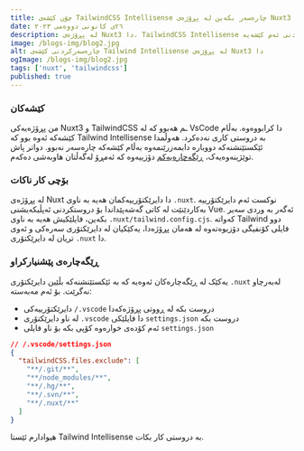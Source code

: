 ```yaml
---
title: چۆن کێشەی TailwindCSS Intellisense چارەسەر بکەین لە پڕۆژەی Nuxt3 دا
date: ٢٦ی کانونی دووەمی ٢٠٢٣
description: لە پڕۆژەی Nuxt3 دا، TailwindCSS Intellisense بە دروستی کار ناکات. لەم بابەتەدا ڕێگەچارەیەک پێشکەش دەکەم بۆ چارەسەرکردنی ئەم کێشەیە.
image: /blogs-img/blog2.jpg
alt: چارەسەرکردنی کێشەی Tailwind Intellisense لە پڕۆژەی Nuxt3 دا
ogImage: /blogs-img/blog2.jpg
tags: ['nuxt', 'tailwindcss']
published: true
---
```


### کێشەکان

من پڕۆژەیەکی Nuxt3 و TailwindCSS ـم هەبوو کە لە VsCode دا کرابووەوە. بەڵام کێشەکە ئەوە بوو کە Tailwind Intellisense بە دروستی کاری نەدەکرد. هەوڵمدا ئێکستێنشنەکە دووبارە دابمەزرێنمەوە بەڵام کێشەکە چارەسەر نەبوو. دواتر پاش توێژینەوەیەک، [ڕێگەچارەیەکم](https://github.com/tailwindlabs/tailwindcss-intellisense/issues/663#issuecomment-1316788128) دۆزییەوە کە ئەمڕۆ لەگەڵتان هاوبەشی دەکەم.

### بۆچی کار ناکات

لە پڕۆژەی Nuxt دا دایرێکتۆرییەکمان هەیە بە ناوی `.nuxt`. نوکست ئەم دایرێکتۆرییە بەکاردێنێت لە کاتی گەشەپێداندا بۆ دروستکردنی ئەپڵیکەیشنی Vue. ئەگەر بە وردی سەیر بکەین، فایلێکیش هەیە بە ناوی `.nuxt/tailwind.config.cjs`. کەواتە Tailwind دوو فایلی کۆنفیگی دۆزیوەتەوە لە هەمان پڕۆژەدا، یەکێکیان لە دایرێکتۆری سەرەکی و ئەوی تریان لە دایرێکتۆری `.nuxt` دا.

### ڕێگەچارەی پێشنیارکراو

یەکێک لە ڕێگەچارەکان ئەوەیە کە بە ئێکستێنشنەکە بڵێین دایرێکتۆری `.nuxt` لەبەرچاو نەگرێت. بۆ ئەم مەبەستە:

- دایرێکتۆرییەکی `/.vscode` دروست بکە لە ڕووتی پڕۆژەکەدا
- لە ناو دایرێکتۆری `.vscode` دا فایلێکی `settings.json` دروست بکە
- ئەم کۆدەی خوارەوە کۆپی بکە بۆ ناو فایلی `settings.json`

```json
// /.vscode/settings.json
{
  "tailwindCSS.files.exclude": [
    "**/.git/**",
    "**/node_modules/**",
    "**/.hg/**",
    "**/.svn/**",
    "**/.nuxt/**"
  ]
}
```

هیوادارم ئێستا Tailwind Intellisense بە دروستی کار بکات.